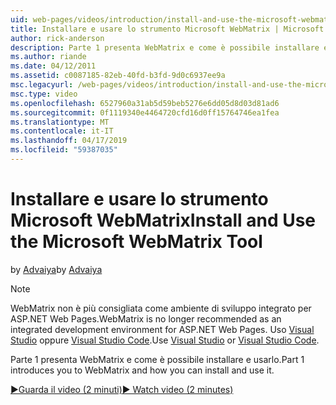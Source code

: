 ```yaml
---
uid: web-pages/videos/introduction/install-and-use-the-microsoft-webmatrix-tool
title: Installare e usare lo strumento Microsoft WebMatrix | Microsoft Docs
author: rick-anderson
description: Parte 1 presenta WebMatrix e come è possibile installare e usarlo.
ms.author: riande
ms.date: 04/12/2011
ms.assetid: c0087185-82eb-40fd-b3fd-9d0c6937ee9a
msc.legacyurl: /web-pages/videos/introduction/install-and-use-the-microsoft-webmatrix-tool
msc.type: video
ms.openlocfilehash: 6527960a31ab5d59beb5276e6dd05d8d03d81ad6
ms.sourcegitcommit: 0f1119340e4464720cfd16d0ff15764746ea1fea
ms.translationtype: MT
ms.contentlocale: it-IT
ms.lasthandoff: 04/17/2019
ms.locfileid: "59387035"
---
```

# <a name="install-and-use-the-microsoft-webmatrix-tool"></a><span data-ttu-id="69c95-103">Installare e usare lo strumento Microsoft WebMatrix</span><span class="sxs-lookup"><span data-stu-id="69c95-103">Install and Use the Microsoft WebMatrix Tool</span></span>

<span data-ttu-id="69c95-104">by [Advaiya](https://twitter.com/Advaiyasolns)</span><span class="sxs-lookup"><span data-stu-id="69c95-104">by [Advaiya](https://twitter.com/Advaiyasolns)</span></span>

> [!NOTE] 
> <span data-ttu-id="69c95-105">WebMatrix non è più consigliata come ambiente di sviluppo integrato per ASP.NET Web Pages.</span><span class="sxs-lookup"><span data-stu-id="69c95-105">WebMatrix is no longer recommended as an integrated development environment for ASP.NET Web Pages.</span></span> <span data-ttu-id="69c95-106">Uso [Visual Studio](xref:aspnet/web-pages/overview/getting-started/program-asp-net-web-pages-in-visual-studio) oppure [Visual Studio Code](https://code.visualstudio.com/).</span><span class="sxs-lookup"><span data-stu-id="69c95-106">Use [Visual Studio](xref:aspnet/web-pages/overview/getting-started/program-asp-net-web-pages-in-visual-studio) or [Visual Studio Code](https://code.visualstudio.com/).</span></span>


<span data-ttu-id="69c95-107">Parte 1 presenta WebMatrix e come è possibile installare e usarlo.</span><span class="sxs-lookup"><span data-stu-id="69c95-107">Part 1 introduces you to WebMatrix and how you can install and use it.</span></span>

[<span data-ttu-id="69c95-108">&#9654;Guarda il video (2 minuti)</span><span class="sxs-lookup"><span data-stu-id="69c95-108">&#9654; Watch video (2 minutes)</span></span>](https://channel9.msdn.com/Blogs/ASP-NET-Site-Videos/install-and-use-the-microsoft-webmatrix-tool)
